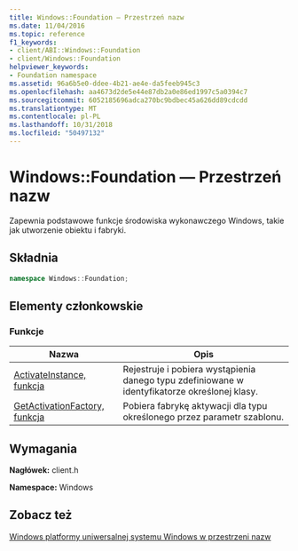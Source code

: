 ```yaml
---
title: Windows::Foundation — Przestrzeń nazw
ms.date: 11/04/2016
ms.topic: reference
f1_keywords:
- client/ABI::Windows::Foundation
- client/Windows::Foundation
helpviewer_keywords:
- Foundation namespace
ms.assetid: 96a6b5e0-ddee-4b21-ae4e-da5feeb945c3
ms.openlocfilehash: aa4673d2de5e44e87db2a0e86ed1997c5a0394c7
ms.sourcegitcommit: 6052185696adca270bc9bdbec45a626dd89cdcdd
ms.translationtype: MT
ms.contentlocale: pl-PL
ms.lasthandoff: 10/31/2018
ms.locfileid: "50497132"
---
```

# <a name="windowsfoundation-namespace"></a>Windows::Foundation — Przestrzeń nazw

Zapewnia podstawowe funkcje środowiska wykonawczego Windows, takie jak utworzenie obiektu i fabryki.

## <a name="syntax"></a>Składnia

```cpp
namespace Windows::Foundation;
```

## <a name="members"></a>Elementy członkowskie

### <a name="functions"></a>Funkcje

|Nazwa|Opis|
|----------|-----------------|
|[ActivateInstance, funkcja](../windows/activateinstance-function.md)|Rejestruje i pobiera wystąpienia danego typu zdefiniowane w identyfikatorze określonej klasy.|
|[GetActivationFactory, funkcja](../windows/getactivationfactory-function.md)|Pobiera fabrykę aktywacji dla typu określonego przez parametr szablonu.|

## <a name="requirements"></a>Wymagania

**Nagłówek:** client.h

**Namespace:** Windows

## <a name="see-also"></a>Zobacz też

[Windows platformy uniwersalnej systemu Windows w przestrzeni nazw](/uwp/api/)